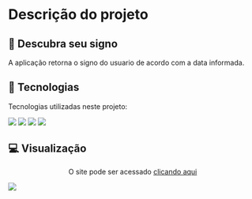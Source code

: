 # Descrição do projeto
## 💫 Descubra seu signo 
A aplicação retorna o signo do usuario de acordo com a data informada.
## 🧪 Tecnologias

Tecnologias utilizadas neste projeto: 
<p>
<img src="https://img.shields.io/badge/HTML5-E34F26?style=for-the-badge&logo=html5&logoColor=white">
<img src="https://img.shields.io/badge/CSS3-1572B6?style=for-the-badge&logo=css3&logoColor=white">
<img src="https://img.shields.io/badge/JavaScript-F7DF1E?style=for-the-badge&logo=javascript&logoColor=black">
<img src="https://img.shields.io/badge/Visual_Studio_Code-0078D4?style=for-the-badge&logo=visual%20studio%20code&logoColor=white">
</p>

## 💻  Visualização
<p align="center">O site pode ser acessado <a href="https://crissipires.github.io/Signo.Js-html-css/">clicando aqui</a></p>
<img src="https://i.imgur.com/kCLs7FB.png">

